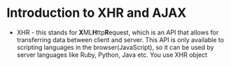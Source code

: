 # Introduction to XHR and AJAX
* XHR - this stands for **X**ML**H**ttp**R**equest, which is an API that allows for transferring data between client and server. This API is only available to scripting languages in the browser(JavaScript), so it can be used by server languages like Ruby, Python, Java etc. You use XHR object 